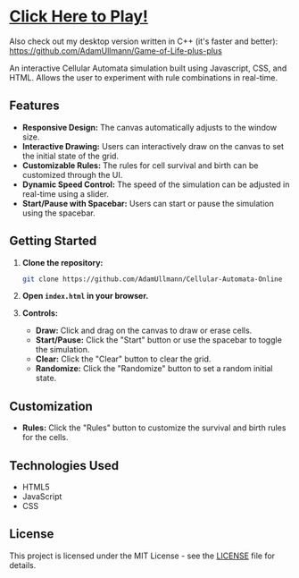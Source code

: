 # [Click Here to Play!](https://adamullmann.github.io/Cellular-Automata-Online/)

Also check out my desktop version written in C++ (it's faster and better): https://github.com/AdamUllmann/Game-of-Life-plus-plus
  

An interactive Cellular Automata simulation built using Javascript, CSS, and HTML. Allows the user to experiment with rule combinations in real-time.

## Features

- **Responsive Design:** The canvas automatically adjusts to the window size.
- **Interactive Drawing:** Users can interactively draw on the canvas to set the initial state of the grid.
- **Customizable Rules:** The rules for cell survival and birth can be customized through the UI.
- **Dynamic Speed Control:** The speed of the simulation can be adjusted in real-time using a slider.
- **Start/Pause with Spacebar:** Users can start or pause the simulation using the spacebar.

## Getting Started

1. **Clone the repository:**

   ```bash
   git clone https://github.com/AdamUllmann/Cellular-Automata-Online
   ```
2. **Open `index.html` in your browser.**

3. **Controls:**

   - **Draw:** Click and drag on the canvas to draw or erase cells.
   - **Start/Pause:** Click the "Start" button or use the spacebar to toggle the simulation.
   - **Clear:** Click the "Clear" button to clear the grid.
   - **Randomize:** Click the "Randomize" button to set a random initial state.

## Customization

- **Rules:** Click the "Rules" button to customize the survival and birth rules for the cells.

## Technologies Used

- HTML5
- JavaScript
- CSS

## License

This project is licensed under the MIT License - see the [LICENSE](LICENSE) file for details.
